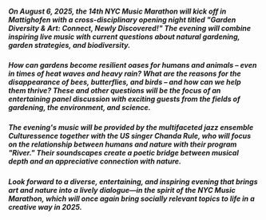 ##### On August 6, 2025, the 14th NYC Music Marathon will kick off in Mattighofen with a cross-disciplinary opening night titled "Garden Diversity & Art: Connect, Newly Discovered!" The evening will combine inspiring live music with current questions about natural gardening, garden strategies, and biodiversity.
##### How can gardens become resilient oases for humans and animals – even in times of heat waves and heavy rain? What are the reasons for the disappearance of bees, butterflies, and birds – and how can we help them thrive? These and other questions will be the focus of an entertaining panel discussion with exciting guests from the fields of gardening, the environment, and science.
##### The evening's music will be provided by the multifaceted jazz ensemble **Culturessence** together with the US singer **Chanda Rule**, who will focus on the relationship between humans and nature with their program "River." Their soundscapes create a poetic bridge between musical depth and an appreciative connection with nature.
##### Look forward to a diverse, entertaining, and inspiring evening that brings art and nature into a lively dialogue—in the spirit of the NYC Music Marathon, which will once again bring socially relevant topics to life in a creative way in 2025.